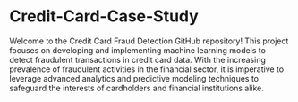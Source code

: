 # Credit-Card-Case-Study

Welcome to the Credit Card Fraud Detection GitHub repository! This project focuses on developing and implementing machine learning models to detect fraudulent transactions in credit card data. With the increasing prevalence of fraudulent activities in the financial sector, it is imperative to leverage advanced analytics and predictive modeling techniques to safeguard the interests of cardholders and financial institutions alike.


